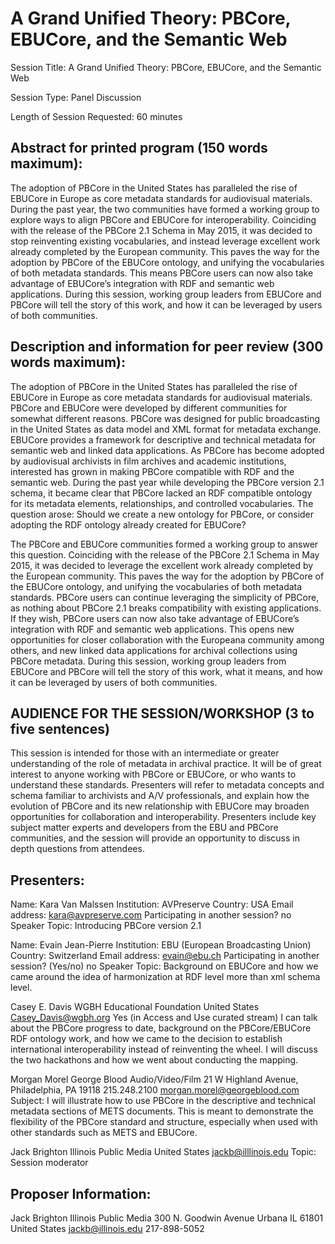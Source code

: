 # A Grand Unified Theory: PBCore, EBUCore, and the Semantic Web

Session Title: A Grand Unified Theory: PBCore, EBUCore, and the Semantic Web

Session Type: Panel Discussion

Length of Session Requested: 60 minutes

## Abstract for printed program (150 words maximum): 

The adoption of PBCore in the United States has paralleled the rise of EBUCore in Europe as core metadata standards for audiovisual materials. During the past year, the two communities have formed a working group to explore ways to align PBCore and EBUCore for interoperability. Coinciding with the release of the PBCore 2.1 Schema in May 2015, it was decided to stop reinventing existing vocabularies, and instead leverage excellent work already completed by the European community. This paves the way for the adoption by PBCore of the EBUCore ontology, and unifying the vocabularies of both metadata standards. This means PBCore users can now also take advantage of EBUCore’s integration with RDF and semantic web applications. During this session, working group leaders from EBUCore and PBCore will tell the story of this work, and how it can be leveraged by users of both communities.

## Description and information for peer review (300 words maximum):

The adoption of PBCore in the United States has paralleled the rise of EBUCore in Europe as core metadata standards for audiovisual materials. PBCore and EBUCore were developed by different communities for somewhat different reasons. PBCore was  designed for public broadcasting in the United States as  data model and XML format for metadata exchange. EBUCore provides a framework for descriptive and technical metadata for semantic web and linked data applications. As PBCore has become adopted by audiovisual archivists in film archives and academic institutions, interested has grown in making PBCore compatible with RDF and the semantic web. During the past year while developing the PBCore version 2.1 schema, it became clear that PBCore lacked an RDF compatible ontology for its metadata elements, relationships, and controlled vocabularies. The question arose: Should we create a new ontology for PBCore, or consider adopting the RDF ontology already created for EBUCore? 

The PBCore and EBUCore communities formed a working group to answer this question. Coinciding with the release of the PBCore 2.1 Schema in May 2015, it was decided to leverage the excellent work already completed by the European community. This paves the way for the adoption by PBCore of the EBUCore ontology, and unifying the vocabularies of both metadata standards. PBCore users can continue leveraging the simplicity of PBCore, as nothing about PBCore 2.1 breaks compatibility with existing applications. If they wish, PBCore users can now also take advantage of EBUCore’s integration with RDF and semantic web applications. This opens new opportunities for closer collaboration with the Europeana community among others, and new linked data applications for archival collections using PBCore metadata. During this session, working group leaders from EBUCore and PBCore will tell the story of this work, what it means, and how it can be leveraged by users of both communities.

## AUDIENCE FOR THE SESSION/WORKSHOP (3 to five sentences)

This session is intended for those with an intermediate or greater understanding of the role of metadata in archival practice. It will be of great interest to anyone working with PBCore or EBUCore, or who wants to understand these standards. Presenters will refer to metadata concepts and schema familiar to archivists and A/V professionals, and explain how the evolution of PBCore and its new relationship with EBUCore may broaden opportunities for collaboration and interoperability. Presenters include key subject matter experts and developers from the EBU and PBCore communities, and the session will provide an opportunity to discuss in depth questions from attendees.


## Presenters:

Name: Kara Van Malssen
Institution: AVPreserve
Country: USA
Email address: kara@avpreserve.com
Participating in another session? no
Speaker Topic: Introducing PBCore version 2.1

Name: Evain Jean-Pierre
Institution: EBU (European Broadcasting Union)
Country: Switzerland
Email address: evain@ebu.ch
Participating in another session? (Yes/no) no
Speaker Topic: Background on EBUCore and how we came around the idea of harmonization at RDF level more than xml schema level.

Casey E. Davis
WGBH Educational Foundation
United States
Casey_Davis@wgbh.org
Yes (in Access and Use curated stream)
I can talk about the PBCore progress to date, background on the
PBCore/EBUCore RDF ontology work, and how we came to the decision to
establish international interoperability instead of reinventing the wheel.
I will discuss the two hackathons and how we went about conducting the
mapping.

Morgan Morel
George Blood Audio/Video/Film
21 W Highland Avenue, Philadelphia, PA 19118
215.248.2100
morgan.morel@georgeblood.com
Subject: I will illustrate how to use PBCore in the descriptive and technical metadata sections of METS documents. This is meant to demonstrate the flexibility of the PBCore standard and structure, especially when used with other standards such as METS and EBUCore.



Jack Brighton
Illinois Public Media
United States
jackb@illlinois.edu
Topic: Session moderator


## Proposer Information:

Jack Brighton
Illinois Public Media
300 N. Goodwin Avenue
Urbana
IL
61801
United States
jackb@illinois.edu
217-898-5052




